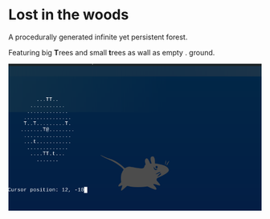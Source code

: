 # Lost in the woods

A procedurally generated infinite yet persistent forest.

Featuring big **T**rees and small **t**rees as wall as empty . ground.

![This is how you walk](docs/lost_in_the_woods.gif)
